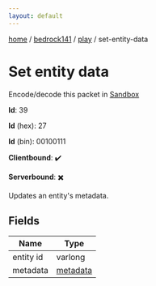```yaml
---
layout: default
---
```


[home](/)  /  [bedrock141](/protocol/bedrock141)  /  [play](/protocol/bedrock141/play)  /  set-entity-data

# Set entity data

Encode/decode this packet in [Sandbox](../../../sandbox/bedrock141#Play.SetEntityData)

**Id**: 39

**Id** (hex): 27

**Id** (bin): 00100111

**Clientbound**: ✔️

**Serverbound**: ✖️

Updates an entity's metadata.

## Fields

Name | Type
---|---
entity id | varlong
metadata | [metadata](/protocol/bedrock141/metadata)
